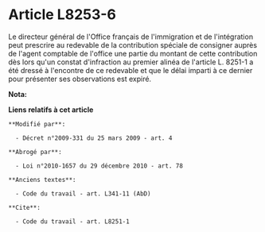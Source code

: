 # Article L8253-6

Le directeur général de l'Office français de l'immigration et de l'intégration peut prescrire au redevable de la contribution
spéciale de consigner auprès de l'agent comptable de l'office une partie du montant de cette contribution dès lors qu'un
constat d'infraction au premier alinéa de l'article L. 8251-1 a été dressé à l'encontre de ce redevable et que le délai
imparti à ce dernier pour présenter ses observations est expiré.

**Nota:**



**Liens relatifs à cet article**

	**Modifié par**:

	  - Décret n°2009-331 du 25 mars 2009 - art. 4

	**Abrogé par**:

	  - Loi n°2010-1657 du 29 décembre 2010 - art. 78

	**Anciens textes**:

	  - Code du travail - art. L341-11 (AbD)

	**Cite**:

	  - Code du travail - art. L8251-1
